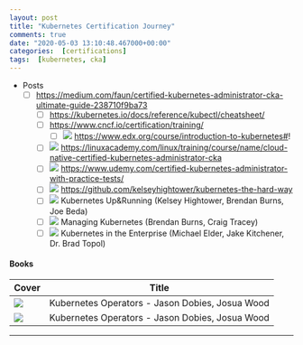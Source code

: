 ```yaml
---
layout: post
title: "Kubernetes Certification Journey"
comments: true
date: "2020-05-03 13:10:48.467000+00:00"
categories:  [certifications]
tags:  [kubernetes, cka]
---
```





* Posts
    - [ ] https://medium.com/faun/certified-kubernetes-administrator-cka-ultimate-guide-238710f9ba73
        * [ ] https://kubernetes.io/docs/reference/kubectl/cheatsheet/
        * [ ] https://www.cncf.io/certification/training/
            * [ ] ![][class] https://www.edx.org/course/introduction-to-kubernetes#!
        * [ ] ![][class] https://linuxacademy.com/linux/training/course/name/cloud-native-certified-kubernetes-administrator-cka
        * [ ] ![][class] https://www.udemy.com/certified-kubernetes-administrator-with-practice-tests/
        * [ ] ![][github] https://github.com/kelseyhightower/kubernetes-the-hard-way
        * [ ] ![][Book] Kubernetes Up&Running (Kelsey Hightower, Brendan Burns, Joe Beda)
        * [ ] ![][Book] Managing Kubernetes (Brendan Burns, Craig Tracey)
        * [ ] ![][Book] Kubernetes in the Enterprise (Michael Elder, Jake Kitchener, Dr. Brad Topol)
    
#### Books


| Cover | Title |
| -------- | -------- |
| ![](https://encrypted-tbn0.gstatic.com/images?q=tbn%3AANd9GcTGJp9B-Zi16D5Nqd9S7HVI2ooGEOyXaSpBZGyVcmC5Sy48qfgY&usqp=CAU)     |  Kubernetes Operators - Jason Dobies, Josua Wood | 
| ![](https://encrypted-tbn0.gstatic.com/images?q=tbn%3AANd9GcTGJp9B-Zi16D5Nqd9S7HVI2ooGEOyXaSpBZGyVcmC5Sy48qfgY&usqp=CAU)     |  Kubernetes Operators - Jason Dobies, Josua Wood | 

  





[book]: https://cdn1.iconfinder.com/data/icons/windows8_icons_iconpharm/26/book.png
[lab]: https://cdn1.iconfinder.com/data/icons/windows8_icons_iconpharm/26/test_tube.png
[link]: https://cdn1.iconfinder.com/data/icons/windows8_icons_iconpharm/26/link.png
[github]: https://cdn1.iconfinder.com/data/icons/windows8_icons_iconpharm/26/github.png
[class]: https://cdn1.iconfinder.com/data/icons/windows8_icons_iconpharm/26/talk.png












****


